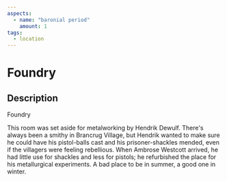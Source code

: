 ```yaml
---
aspects: 
  - name: "baronial period"
    amount: 1
tags:
  - location
---
```


# Foundry

## Description
Foundry

This room was set aside for metalworking by Hendrik Dewulf. There's always been a smithy in Brancrug Village, but Hendrik wanted to make sure he could have his pistol-balls cast and his prisoner-shackles mended, even if the villagers were feeling rebellious. When Ambrose Westcott arrived, he had little use for shackles and less for pistols; he refurbished the place for his metallurgical experiments. A bad place to be in summer, a good one in winter.